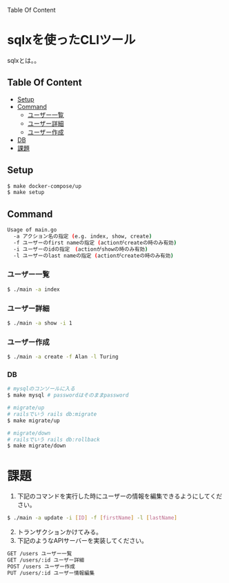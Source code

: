 Table Of Content

# sqlxを使ったCLIツール
sqlxとは。。

## Table Of Content
- [Setup](#Setup)
- [Command](Command)
  - [ユーザー一覧](#ユーザー一覧)
  - [ユーザー詳細](#ユーザー詳細)
  - [ユーザー作成](#ユーザー作成)
- [DB](#DB)
- [課題](#課題)

## Setup
```sh
$ make docker-compose/up
$ make setup
```

## Command
```sh
Usage of main.go
  -a アクション名の指定 (e.g. index, show, create)
  -f ユーザーのfirst nameの指定 (actionがcreateの時のみ有効)
  -i ユーザーのidの指定　(actionがshowの時のみ有効)
  -l ユーザーのlast nameの指定 (actionがcreateの時のみ有効)
```

### ユーザー一覧
```sh
$ ./main -a index
```

### ユーザー詳細
```sh
$ ./main -a show -i 1
```

### ユーザー作成
```sh
$ ./main -a create -f Alan -l Turing
```

### DB
```sh
# mysqlのコンソールに入る
$ make mysql # passwordはそのままpassword

# migrate/up
# railsでいう rails db:migrate
$ make migrate/up

# migrate/down
# railsでいう rails db:rollback
$ make migrate/down
```

# 課題
1. 下記のコマンドを実行した時にユーザーの情報を編集できるようにしてください。
```sh
$ ./main -a update -i [ID] -f [firstName] -l [lastName]
```
2. トランザクションかけてみる。
3. 下記のようなAPIサーバーを実装してください。
```sh
GET /users ユーザー一覧
GET /users/:id ユーザー詳細
POST /users ユーザー作成
PUT /users/:id ユーザー情報編集
```
